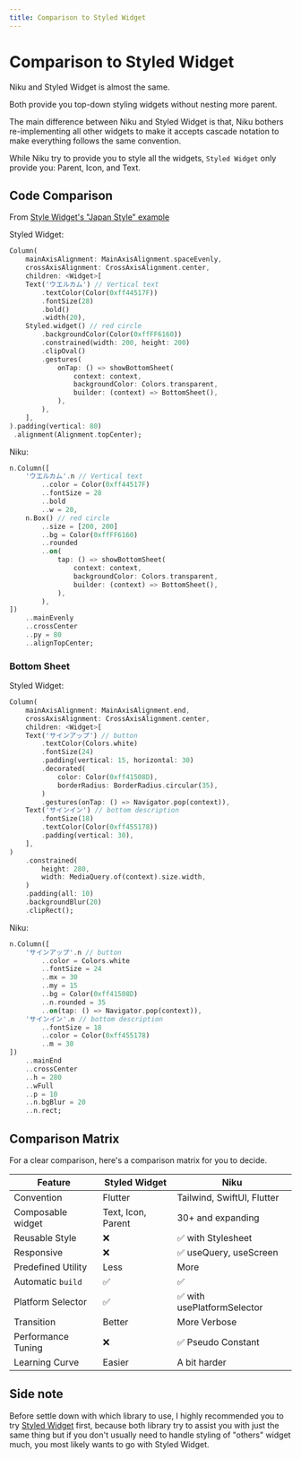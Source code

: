 ```yaml
---
title: Comparison to Styled Widget
---
```

# Comparison to Styled Widget
Niku and Styled Widget is almost the same.

Both provide you top-down styling widgets without nesting more parent.

The main difference between Niku and Styled Widget is that, Niku bothers re-implementing all other widgets to make it accepts cascade notation to make everything follows the same convention.

While Niku try to provide you to style all the widgets, `Styled Widget` only provide you: Parent, Icon, and Text.

## Code Comparison
From [Style Widget's "Japan Style" example](https://github.com/ReinBentdal/styled_widget/wiki/japan-style-example)

Styled Widget:
```dart
Column(
    mainAxisAlignment: MainAxisAlignment.spaceEvenly,
    crossAxisAlignment: CrossAxisAlignment.center,
    children: <Widget>[
    Text('ウエルカム') // Vertical text
        .textColor(Color(0xff44517F))
        .fontSize(28)
        .bold()
        .width(20),
    Styled.widget() // red circle
        .backgroundColor(Color(0xffFF6160))
        .constrained(width: 200, height: 200)
        .clipOval()
        .gestures(
            onTap: () => showBottomSheet(
                context: context,
                backgroundColor: Colors.transparent,
                builder: (context) => BottomSheet(),
            ),
        ),
    ],
).padding(vertical: 80)
 .alignment(Alignment.topCenter);
```

Niku:
```dart
n.Column([
    'ウエルカム'.n // Vertical text
        ..color = Color(0xff44517F)
        ..fontSize = 28
        ..bold
        ..w = 20,
    n.Box() // red circle
        ..size = [200, 200]
        ..bg = Color(0xffFF6160)
        ..rounded
        ..on(
            tap: () => showBottomSheet(
                context: context,
                backgroundColor: Colors.transparent,
                builder: (context) => BottomSheet(),
            ),
        ),
])
    ..mainEvenly
    ..crossCenter
    ..py = 80
    ..alignTopCenter;
```

### Bottom Sheet
Styled Widget:
```dart
Column(
    mainAxisAlignment: MainAxisAlignment.end,
    crossAxisAlignment: CrossAxisAlignment.center,
    children: <Widget>[
    Text('サインアップ') // button
        .textColor(Colors.white)
        .fontSize(24)
        .padding(vertical: 15, horizontal: 30)
        .decorated(
            color: Color(0xff41508D),
            borderRadius: BorderRadius.circular(35),
        )
        .gestures(onTap: () => Navigator.pop(context)),
    Text('サインイン') // bottom description
        .fontSize(18)
        .textColor(Color(0xff455178))
        .padding(vertical: 30),
    ],
)
    .constrained(
        height: 280,
        width: MediaQuery.of(context).size.width,
    )
    .padding(all: 10)
    .backgroundBlur(20)
    .clipRect();
```

Niku:
```dart
n.Column([
    'サインアップ'.n // button
        ..color = Colors.white
        ..fontSize = 24
        ..mx = 30
        ..my = 15
        ..bg = Color(0xff41508D)
        ..n.rounded = 35
        ..on(tap: () => Navigator.pop(context)),
    'サインイン'.n // bottom description
        ..fontSize = 18
        ..color = Color(0xff455178)
        ..m = 30
])
    ..mainEnd
    ..crossCenter
    ..h = 280
    ..wFull
    ..p = 10
    ..n.bgBlur = 20
    ..n.rect;
```

## Comparison Matrix
For a clear comparison, here's a comparison matrix for you to decide.

| Feature            | Styled Widget        | Niku                        |
|--------------------|----------------------|-----------------------------|
| Convention         | Flutter              | Tailwind, SwiftUI, Flutter  |
| Composable widget  | Text, Icon, Parent   | 30+ and expanding           |
| Reusable Style     | ❌                   | ✅ with Stylesheet           |
| Responsive         | ❌                   | ✅ useQuery, useScreen       |
| Predefined Utility | Less                 | More                        |
| Automatic `build`  | ✅                   | ✅                           |
| Platform Selector  | ✅                   | ✅ with usePlatformSelector  |
| Transition         | Better               | More Verbose                 |
| Performance Tuning | ❌                   | ✅ Pseudo Constant           |
| Learning Curve     | Easier               | A bit harder                 |

## Side note
Before settle down with which library to use, I highly recommended you to try [Styled Widget](https://pub.dev/packages/styled_widget) first, because both library try to assist you with just the same thing but if you don't usually need to handle styling of "others" widget much, you most likely wants to go with Styled Widget.
